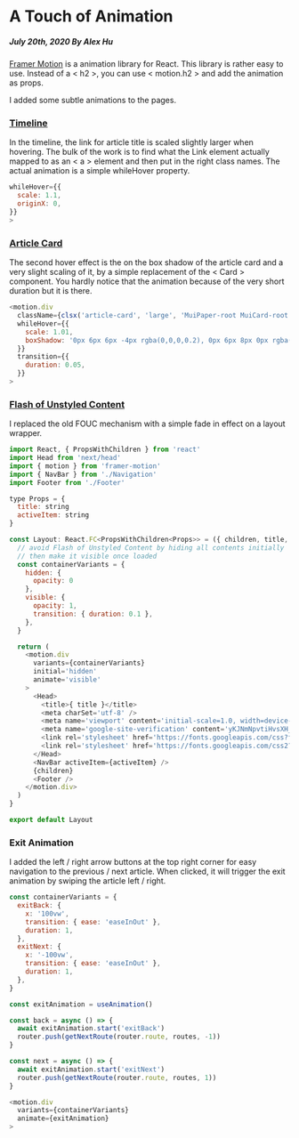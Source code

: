 # A Touch of Animation
##### July 20th, 2020 By Alex Hu

[Framer Motion](https://www.framer.com/motion/) is a animation library for React. This library is rather easy to use.
Instead of a <&nbsp;h2&nbsp;>, you can use <&nbsp;motion.h2&nbsp;> and add the animation as props.

I added some subtle animations to the pages.

### [Timeline](/)

In the timeline, the link for article title is scaled slightly larger when hovering. The bulk of the work is to
find what the Link element actually mapped to as an <&nbsp;a&nbsp;> element and then put in the right class names. The actual
animation is a simple whileHover property.

```js
whileHover={{
  scale: 1.1,
  originX: 0,
}}
>
```

### [Article Card](/posts)

The second hover effect is the on the box shadow of the article card and a very slight scaling of it,
by a simple replacement of the <&nbsp;Card&nbsp;> component. You hardly notice that the animation because of the
very short duration but it is there.

```js
<motion.div
  className={clsx('article-card', 'large', 'MuiPaper-root MuiCard-root MuiPaper-outlined MuiPaper-rounded')}
  whileHover={{
    scale: 1.01,
    boxShadow: '0px 6px 6px -4px rgba(0,0,0,0.2), 0px 6px 8px 0px rgba(0,0,0,0.14), 0px 2px 16px 0px rgba(0,0,0,0.12)',
  }}
  transition={{
    duration: 0.05,
  }}
>
```

### [Flash of Unstyled Content](/posts/flash-of-unstyled-content)

I replaced the old FOUC mechanism with a simple fade in effect on a layout wrapper.

```js
import React, { PropsWithChildren } from 'react'
import Head from 'next/head'
import { motion } from 'framer-motion'
import { NavBar } from './Navigation'
import Footer from './Footer'

type Props = {
  title: string
  activeItem: string
}

const Layout: React.FC<PropsWithChildren<Props>> = ({ children, title, activeItem }) => {
  // avoid Flash of Unstyled Content by hiding all contents initially
  // then make it visible once loaded
  const containerVariants = {
    hidden: {
      opacity: 0
    },
    visible: {
      opacity: 1,
      transition: { duration: 0.1 },
    },
  }

  return (
    <motion.div
      variants={containerVariants}
      initial='hidden'
      animate='visible'
    >
      <Head>
        <title>{ title }</title>
        <meta charSet='utf-8' />
        <meta name='viewport' content='initial-scale=1.0, width=device-width' />
        <meta name='google-site-verification' content='yKJNmNpvtiHvsXH_CN5BxIgVy5dwktxYqpXYAQgvNdo' />
        <link rel='stylesheet' href='https://fonts.googleapis.com/css?family=Roboto:300,400,500,700&display=swap' />
        <link rel='stylesheet' href='https://fonts.googleapis.com/css2?family=Roboto+Condensed:wght@300;400&display=swap' />
      </Head>
      <NavBar activeItem={activeItem} />
      {children}
      <Footer />
    </motion.div>
  )
}

export default Layout
```

### Exit Animation

I added the left / right arrow buttons at the top right corner for easy navigation to the previous / next article.
When clicked, it will trigger the exit animation by swiping the article left / right.

```js
const containerVariants = {
  exitBack: {
    x: '100vw',
    transition: { ease: 'easeInOut' },
    duration: 1,
  },
  exitNext: {
    x: '-100vw',
    transition: { ease: 'easeInOut' },
    duration: 1,
  },
}

const exitAnimation = useAnimation()

const back = async () => {
  await exitAnimation.start('exitBack')
  router.push(getNextRoute(router.route, routes, -1))
}

const next = async () => {
  await exitAnimation.start('exitNext')
  router.push(getNextRoute(router.route, routes, 1))
}

<motion.div
  variants={containerVariants}
  animate={exitAnimation}
>
```
